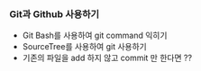 ### Git과 Github 사용하기
* Git Bash를 사용하여 git command 익히기
* SourceTree를 사용하여 git 사용하기
* 기존의 파일을 add 하지 않고 commit 만 한다면 ??